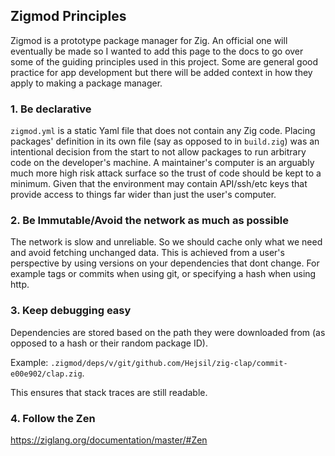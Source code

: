 ## Zigmod Principles
Zigmod is a prototype package manager for Zig. An official one will eventually be made so I wanted to add this page to the docs to go over some of the guiding principles used in this project. Some are general good practice for app development but there will be added context in how they apply to making a package manager.

### 1. Be declarative
`zigmod.yml` is a static Yaml file that does not contain any Zig code. Placing packages' definition in its own file (say as opposed to in `build.zig`) was an intentional decision from the start to not allow packages to run arbitrary code on the developer's machine. A maintainer's computer is an arguably much more high risk attack surface so the trust of code should be kept to a minimum. Given that the environment may contain API/ssh/etc keys that provide access to things far wider than just the user's computer.

### 2. Be Immutable/Avoid the network as much as possible
The network is slow and unreliable. So we should cache only what we need and avoid fetching unchanged data. This is achieved from a user's perspective by using versions on your dependencies that dont change. For example tags or commits when using git, or specifying a hash when using http.

### 3. Keep debugging easy
Dependencies are stored based on the path they were downloaded from (as opposed to a hash or their random package ID).

Example: `.zigmod/deps/v/git/github.com/Hejsil/zig-clap/commit-e00e902/clap.zig`.

This ensures that stack traces are still readable.

### 4. Follow the Zen
https://ziglang.org/documentation/master/#Zen
